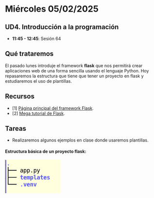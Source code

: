 # Miércoles 05/02/2025

## UD4. Introducción a la programación

- **11:45 - 12:45**: Sesión 64

## Qué trataremos

El pasado lunes introduje el framework **flask** que nos permitirá crear aplicaciones web de una forma sencilla usando el lenguaje Python. Hoy repasaremos la estructura que tiene que tener un proyecto en flask y estudiaremos el uso de plantillas. 

## Recursos
- [1] [Página principal del framework Flask](https://flask.palletsprojects.com/es/stable/).
- [2] [Mega tutorial de Flask](https://blog.miguelgrinberg.com/post/the-flask-mega-tutorial-part-i-hello-world).


## Tareas

- Realizaremos algunos ejemplos en clase donde usaremos plantillas.

#### Estructura básica de un proyecto flask:

![Estructura de un proyecto flask](../../Documents/Images/basic_flask_project_folder.png)
